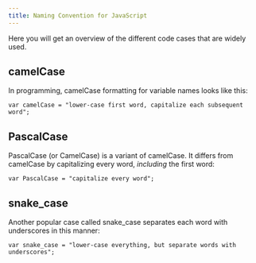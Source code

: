 ```yaml
---
title: Naming Convention for JavaScript
---
```

Here you will get an overview of the different code cases that are widely used.

## camelCase

In programming, camelCase formatting for variable names looks like this:

    var camelCase = "lower-case first word, capitalize each subsequent word";

## PascalCase

PascalCase (or CamelCase) is a variant of camelCase. It differs from camelCase by capitalizing every word, *including* the first word:

    var PascalCase = "capitalize every word";

## snake_case

Another popular case called snake_case separates each word with underscores in this manner:

    var snake_case = "lower-case everything, but separate words with underscores";
